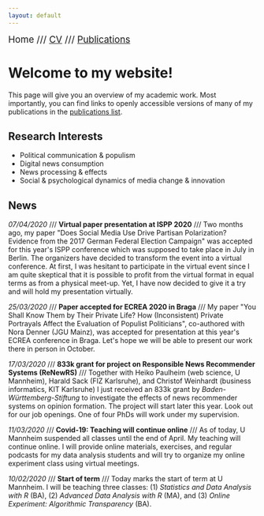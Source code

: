 ```yaml
---
layout: default
---
```


<span style="font-size:14pt">Home /// [CV](./cv.html) /// [Publications](./publications.html)</span>

# Welcome to my website!

This page will give you an overview of my academic work. Most importantly, you can find links to openly accessible versions of many of my publications in the [publications list](./publications.html).

## Research Interests

* Political communication & populism
* Digital news consumption
* News processing & effects
* Social & psychological dynamics of media change & innovation

## News

*07/04/2020* /// **Virtual paper presentation at ISPP 2020** /// Two months ago, my paper "Does Social Media Use Drive Partisan Polarization? Evidence from the 2017 German Federal Election Campaign" was accepted for this year's ISPP conference which was supposed to take place in July in Berlin. The organizers have decided to transform the event into a virtual conference. At first, I was hesitant to participate in the virtual event since I am quite skeptical that it is possible to profit from the virtual format in equal terms as from a physical meet-up. Yet, I have now decided to give it a try and will hold my presentation virtually.

*25/03/2020* /// **Paper accepted for ECREA 2020 in Braga** /// My paper "You Shall Know Them by Their Private Life? How (Inconsistent) Private Portrayals Affect the Evaluation of Populist Politicians", co-authored with Nora Denner (JGU Mainz), was accepted for presentation at this year's ECREA conference in Braga. Let's hope we will be able to present our work there in person in October.

*17/03/2020* /// **833k grant for project on Responsible News Recommender Systems (ReNewRS)** /// Together with Heiko Paulheim (web science, U Mannheim), Harald Sack (FIZ Karlsruhe), and Christof Weinhardt (business informatics, KIT Karlsruhe) I just received an 833k grant by *Baden-Württemberg-Stiftung* to investigate the effects of news recommender systems on opinion formation. The project will start later this year. Look out for our job openings. One of four PhDs will work under my supervision.

*11/03/2020* /// **Covid-19: Teaching will continue online** /// As of today, U Mannheim suspended all classes until the end of April. My teaching will continue online. I will provide online materials, exercises, and regular podcasts for my data analysis students and will try to organize my online experiment class using virtual meetings.

*10/02/2020* /// **Start of term** /// Today marks the start of term at U Mannheim. I will be teaching three classes: (1) *Statistics and Data Analysis with R* (BA), (2) *Advanced Data Analysis with R* (MA), and (3) *Online Experiment: Algorithmic Transparency* (BA).